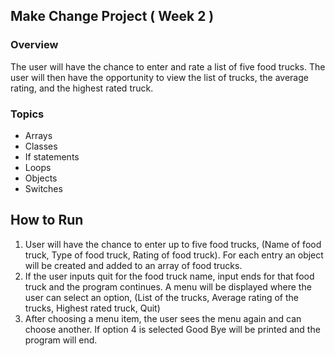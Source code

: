 ## Make Change Project ( Week 2 )

### Overview
The user will have the chance to enter and rate a list of five food trucks. The user will then have the opportunity to view the list of trucks, the average rating, and the highest rated truck.

### Topics
* Arrays
* Classes
* If statements
* Loops
* Objects
* Switches



## How to Run
1. User will have the chance to enter up to five food trucks, (Name of food truck, Type of food truck, Rating of food truck). For each entry an object will be created and added to an array of food trucks.
2. If the user inputs quit for the food truck name, input ends for that food truck and the program continues. A menu will be displayed where the user can select an option, (List of the trucks, Average rating of the trucks, Highest rated truck, Quit)
3. After choosing a menu item, the user sees the menu again and can choose another. If option 4 is selected Good Bye will be printed and the program will end.
